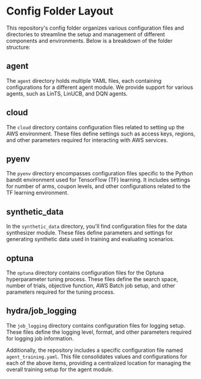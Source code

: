 # Config Folder Layout
This repository's config folder organizes various configuration files and directories to streamline the setup and management of different components and environments. Below is a breakdown of the folder structure:

## agent
The `agent` directory holds multiple YAML files, each containing configurations for a different agent module. We provide support for various agents, such as LinTS, LinUCB, and DQN agents.

## cloud
The `cloud` directory contains configuration files related to setting up the AWS environment. These files define settings such as access keys, regions, and other parameters required for interacting with AWS services.

## pyenv
The `pyenv` directory encompasses configuration files specific to the Python  bandit environment used for TensorFlow (TF) learning. It includes settings for number of arms, coupon levels, and other configurations related to the TF learning environment.

## synthetic_data
In the `synthetic_data` directory, you'll find configuration files for the data synthesizer module. These files define parameters and settings for generating synthetic data used in training and evaluating scenarios.

## optuna 
The `optuna` directory contains configuration files for the Optuna hyperparameter tuning process. These files define the search space, number of trials, objective function, AWS Batch job setup, and other parameters required for the tuning process.

## hydra/job_logging
The `job_logging` directory contains configuration files for logging setup. These files define the logging level, format, and other parameters required for logging job information.


Additionally, the repository includes a specific configuration file named   `agent_training.yaml`. This file consolidates values and configurations for each of the above items, providing a centralized location for managing the overall training setup for the agent module.
